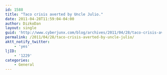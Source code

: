 ```yaml
---
id: 1588
title: "Taco crisis averted by Uncle Julio."
date: 2011-04-28T11:59:04-04:00
author: DizkoDan
layout: single
guid: 'http://www.cyberjunx.com/blog/archives/2011/04/28/taco-crisis-averted-by-uncle-julio/'
permalink: /2011/04/28/taco-crisis-averted-by-uncle-julio/
aktt_notify_twitter:
    - 'yes'
ljID:
    - '1229'
categories:
    - General
---
```


<div class="posterous_autopost"></div>